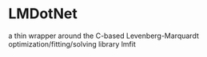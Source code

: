 LMDotNet
========

a thin wrapper around the C-based Levenberg-Marquardt optimization/fitting/solving library lmfit
